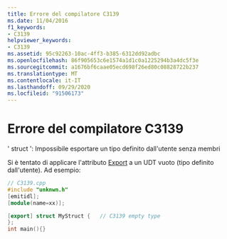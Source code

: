 ```yaml
---
title: Errore del compilatore C3139
ms.date: 11/04/2016
f1_keywords:
- C3139
helpviewer_keywords:
- C3139
ms.assetid: 95c92263-10ac-4ff3-b385-6312dd92adbc
ms.openlocfilehash: 86f905653c6e1574a1d1c0a1225294b3a4dc5f3e
ms.sourcegitcommit: a1676bf6caae05ecd698f26ed80c08828722b237
ms.translationtype: MT
ms.contentlocale: it-IT
ms.lasthandoff: 09/29/2020
ms.locfileid: "91506173"
---
```

# <a name="compiler-error-c3139"></a>Errore del compilatore C3139

' struct ': Impossibile esportare un tipo definito dall'utente senza membri

Si è tentato di applicare l'attributo [Export](../../windows/attributes/export.md) a un UDT vuoto (tipo definito dall'utente). Ad esempio:

```cpp
// C3139.cpp
#include "unknwn.h"
[emitidl];
[module(name=xx)];

[export] struct MyStruct {   // C3139 empty type
};
int main(){}
```
